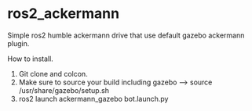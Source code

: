 # ros2_ackermann
Simple ros2 humble ackermann drive that use default gazebo ackermann plugin.

How to install.
1. Git clone and colcon.
2. Make sure to source your build including gazebo --> source /usr/share/gazebo/setup.sh
3. ros2 launch ackermann_gazebo bot.launch.py
